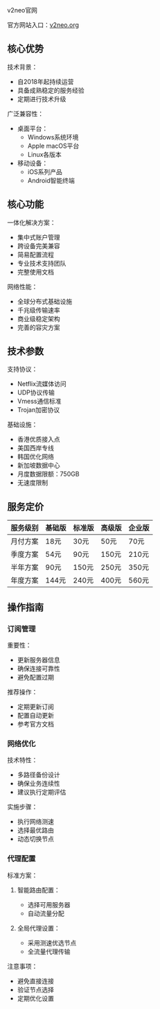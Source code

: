 v2neo官网

官方网站入口：[v2neo.org](https://url.gogogomiao.one/QYTN)

## 核心优势

技术背景：
- 自2018年起持续运营
- 具备成熟稳定的服务经验
- 定期进行技术升级

广泛兼容性：
- 桌面平台：
  * Windows系统环境
  * Apple macOS平台
  * Linux各版本
- 移动设备：
  * iOS系列产品
  * Android智能终端

## 核心功能

一体化解决方案：
- 集中式账户管理
- 跨设备完美兼容
- 简易配置流程
- 专业技术支持团队
- 完整使用文档

网络性能：
- 全球分布式基础设施
- 千兆级传输速率
- 商业级稳定架构
- 完善的容灾方案

## 技术参数

支持协议：
- Netflix流媒体访问
- UDP协议传输
- Vmess通信标准
- Trojan加密协议

基础设施：
- 香港优质接入点
- 美国西岸专线
- 韩国优化网络
- 新加坡数据中心
- 月度数据限额：750GB
- 无速度限制

## 服务定价

|服务级别|基础版|标准版|高级版|企业版|
|----|----|----|----|----|
|月付方案|18元|30元|50元|70元|
|季度方案|54元|90元|150元|210元|
|半年方案|90元|150元|250元|350元|
|年度方案|144元|240元|400元|560元|

## 操作指南

### 订阅管理

重要性：
- 更新服务器信息
- 确保连接可靠性
- 避免配置过期

推荐操作：
- 定期更新订阅
- 配置自动更新
- 参考官方文档

### 网络优化

技术特性：
- 多路径备份设计
- 确保业务连续性
- 建议执行定期评估

实施步骤：
- 执行网络测速
- 选择最优路由
- 动态切换节点

### 代理配置

标准方案：
1. 智能路由配置：
   - 选择可用服务器
   - 自动流量分配

2. 全局代理设置：
   - 采用测速优选节点
   - 全流量代理传输

注意事项：
- 避免直接连接
- 验证节点选择
- 定期优化设置